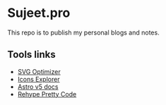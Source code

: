 # Sujeet.pro

This repo is to publish my personal blogs and notes.

## Tools links

- [SVG Optimizer](https://svgomg.net/)
- [Icons Explorer](https://icon-sets.iconify.design/)
- [Astro v5 docs](https://5-0-0-beta.docs.astro.build/en/getting-started/)
- [Rehype Pretty Code](https://rehype-pretty.pages.dev/)
